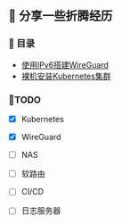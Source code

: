 ## 👋 分享一些折腾经历

### 💪 目录

- [使用IPv6搭建WireGuard](./WireGuard%20VPN.md)
- [裸机安装Kubernetes集群](./Kubernetes%20Install.md)

### 🎯TODO

- [X] Kubernetes
- [X] WireGuard
- [ ] NAS
- [ ] 软路由
- [ ] CI/CD
- [ ] 日志服务器

